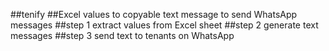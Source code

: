 ##tenify 
##Excel values to copyable text message to send WhatsApp messages 
##step 1 extract values from Excel sheet 
##step 2 generate text messages 
##step 3 send text to tenants on WhatsApp

